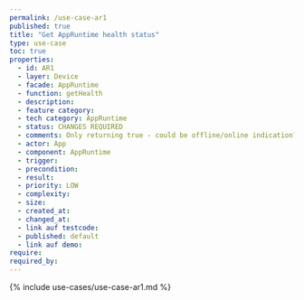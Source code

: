 ```yaml
---
permalink: /use-case-ar1
published: true
title: "Get AppRuntime health status"
type: use-case
toc: true
properties:
  - id: AR1
  - layer: Device
  - facade: AppRuntime
  - function: getHealth
  - description:
  - feature category:
  - tech category: AppRuntime
  - status: CHANGES REQUIRED
  - comments: Only returning true - could be offline/online indication?
  - actor: App
  - component: AppRuntime
  - trigger:
  - precondition:
  - result:
  - priority: LOW
  - complexity:
  - size:
  - created_at:
  - changed_at:
  - link auf testcode:
  - published: default
  - link auf demo:
require:
required_by:
---
```


{% include use-cases/use-case-ar1.md %}
